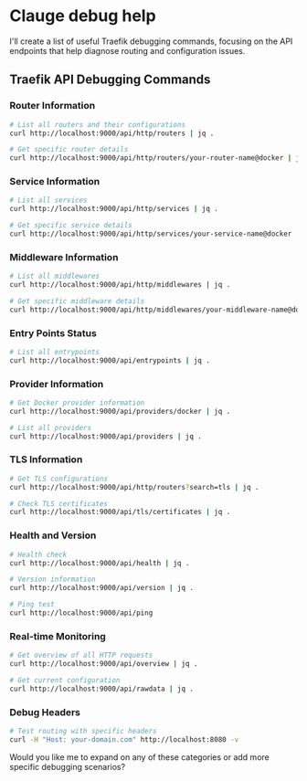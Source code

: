 # Clauge debug help

I'll create a list of useful Traefik debugging commands, focusing on the API endpoints that help diagnose routing and configuration issues.

## Traefik API Debugging Commands

### Router Information

```bash
# List all routers and their configurations
curl http://localhost:9000/api/http/routers | jq .

# Get specific router details
curl http://localhost:9000/api/http/routers/your-router-name@docker | jq .
```

### Service Information

```bash
# List all services
curl http://localhost:9000/api/http/services | jq .

# Get specific service details
curl http://localhost:9000/api/http/services/your-service-name@docker | jq .
```

### Middleware Information

```bash
# List all middlewares
curl http://localhost:9000/api/http/middlewares | jq .

# Get specific middleware details
curl http://localhost:9000/api/http/middlewares/your-middleware-name@docker | jq .
```

### Entry Points Status

```bash
# List all entrypoints
curl http://localhost:9000/api/entrypoints | jq .
```

### Provider Information

```bash
# Get Docker provider information
curl http://localhost:9000/api/providers/docker | jq .

# List all providers
curl http://localhost:9000/api/providers | jq .
```

### TLS Information

```bash
# Get TLS configurations
curl http://localhost:9000/api/http/routers?search=tls | jq .

# Check TLS certificates
curl http://localhost:9000/api/tls/certificates | jq .
```

### Health and Version

```bash
# Health check
curl http://localhost:9000/api/health | jq .

# Version information
curl http://localhost:9000/api/version | jq .

# Ping test
curl http://localhost:9000/api/ping
```

### Real-time Monitoring

```bash
# Get overview of all HTTP requests
curl http://localhost:9000/api/overview | jq .

# Get current configuration
curl http://localhost:9000/api/rawdata | jq .
```

### Debug Headers

```bash
# Test routing with specific headers
curl -H "Host: your-domain.com" http://localhost:8080 -v
```

Would you like me to expand on any of these categories or add more specific debugging scenarios?
